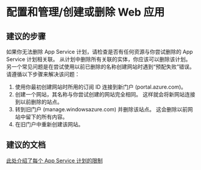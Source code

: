 <properties
    pageTitle="configuration and management/creating or deleting web app"
    description="配置和管理/创建或删除 Web 应用"
    service="microsoft.web"
    resource="sites"
    authors="aashu"
    displayOrder=""
    selfHelpType="generic"
    supportTopicIds="32542209"
    resourceTags=""
    productPesIds="14748"
    cloudEnvironments="public"
/>


# 配置和管理/创建或删除 Web 应用

## **建议的步骤**
如果你无法删除 App Service 计划，请检查是否有任何资源与你尝试删除的 App Service 计划相关联。  从计划中删除所有关联的实体，你应该可以删除该计划。 另一个常见问题是在尝试使用以前已删除的名称创建网站时遇到“预配失败”错误。 请遵循以下步骤来解决该问题：

1. 使用你最初创建网站时所用的订阅 ID 连接到新门户 (portal.azure.com)。
2. 创建一个网站，其名称与你尝试创建的网站完全相同。 这样就会将新网站连接到以前删除的站点。
3. 转到旧门户 (manage.windowsazure.com) 并删除该站点。 这会删除以前网站中留下的所有内容。
4. 在旧门户中重新创建该网站。

## **建议的文档**
[此处介绍了每个 App Service 计划的限制](https://azure.microsoft.com/pricing/details/app-service/plans/)



<!--HONumber=Jul16_HO4-->



